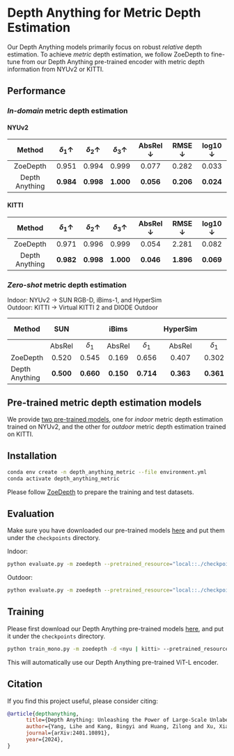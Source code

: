 # Depth Anything for Metric Depth Estimation

Our Depth Anything models primarily focus on robust *relative* depth estimation. To achieve *metric* depth estimation, we follow ZoeDepth to fine-tune from our Depth Anything pre-trained encoder with metric depth information from NYUv2 or KITTI.


## Performance

### *In-domain* metric depth estimation

#### NYUv2

| Method | $\delta_1 \uparrow$ | $\delta_2 \uparrow$ | $\delta_3 \uparrow$ | AbsRel $\downarrow$ | RMSE $\downarrow$ | log10 $\downarrow$ |
|:-:|:-:|:-:|:-:|:-:|:-:|:-:|
| ZoeDepth | 0.951 | 0.994 | 0.999 | 0.077 | 0.282 | 0.033 |
| Depth Anything | **0.984** | **0.998** | **1.000** | **0.056** | **0.206** | **0.024** |


#### KITTI

| Method | $\delta_1 \uparrow$ | $\delta_2 \uparrow$ | $\delta_3 \uparrow$ | AbsRel $\downarrow$ | RMSE $\downarrow$ | log10 $\downarrow$ |
|:-:|:-:|:-:|:-:|:-:|:-:|:-:|
| ZoeDepth | 0.971 | 0.996 | 0.999 | 0.054 | 2.281 | 0.082 |
| Depth Anything | **0.982** | **0.998** | **1.000** | **0.046** | **1.896** | **0.069** |


### *Zero-shot* metric depth estimation

Indoor: NYUv2 $\rightarrow$ SUN RGB-D, iBims-1, and HyperSim<br>
Outdoor: KITTI $\rightarrow$ Virtual KITTI 2 and DIODE Outdoor


| Method | SUN || iBims || HyperSim || vKITTI || DIODE Outdoor ||
|-|:-:|:-:|:-:|:-:|:-:|:-:|:-:|:-:|:-:|:-:|
| | AbsRel | $\delta_1$ | AbsRel | $\delta_1$ | AbsRel | $\delta_1$ | AbsRel | $\delta_1$ | AbsRel | $\delta_1$ |
| ZoeDepth | 0.520 | 0.545 | 0.169 | 0.656 | 0.407 | 0.302 | 0.106 | 0.844 | 0.814 | 0.237 |
| Depth Anything | **0.500** | **0.660** | **0.150** | **0.714** | **0.363** | **0.361** | **0.085** | **0.913** | **0.794** | **0.288** |




## Pre-trained metric depth estimation models

We provide [two pre-trained models](https://huggingface.co/spaces/LiheYoung/Depth-Anything/tree/main/checkpoints_metric_depth), one for *indoor* metric depth estimation trained on NYUv2, and the other for *outdoor* metric depth estimation trained on KITTI. 

## Installation

```bash
conda env create -n depth_anything_metric --file environment.yml
conda activate depth_anything_metric
```

Please follow [ZoeDepth](https://github.com/isl-org/ZoeDepth) to prepare the training and test datasets.

## Evaluation

Make sure you have downloaded our pre-trained models [here](https://huggingface.co/spaces/LiheYoung/Depth-Anything/tree/main/checkpoints_metric_depth) and put them under the ``checkpoints`` directory.

Indoor:
```bash
python evaluate.py -m zoedepth --pretrained_resource="local::./checkpoints/depth_anything_metric_depth_indoor.pt" -d <nyu | sunrgbd | ibims | hypersim_test>
```

Outdoor:
```bash
python evaluate.py -m zoedepth --pretrained_resource="local::./checkpoints/depth_anything_metric_depth_outdoor.pt" -d <kitti | vkitti2 | diode_outdoor>
```

## Training

Please first download our Depth Anything pre-trained models [here](https://huggingface.co/spaces/LiheYoung/Depth-Anything/blob/main/checkpoints/depth_anything_vitl14.pth), and put it under the ``checkpoints`` directory.

```bash
python train_mono.py -m zoedepth -d <nyu | kitti> --pretrained_resource=""
```

This will automatically use our Depth Anything pre-trained ViT-L encoder.

## Citation

If you find this project useful, please consider citing:

```bibtex
@article{depthanything,
      title={Depth Anything: Unleashing the Power of Large-Scale Unlabeled Data}, 
      author={Yang, Lihe and Kang, Bingyi and Huang, Zilong and Xu, Xiaogang and Feng, Jiashi and Zhao, Hengshuang},
      journal={arXiv:2401.10891},
      year={2024},
}
```
